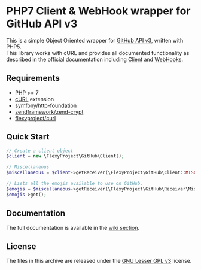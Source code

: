 # PHP7 Client & WebHook wrapper for GitHub API v3
This is a simple Object Oriented wrapper for [GitHub API v3](http://developer.github.com/v3/), written with PHP5.  
This library works with cURL and provides all documented functionality as described in the official documentation including [Client](https://developer.github.com/v3/) and [WebHooks](https://developer.github.com/webhooks/).  

## Requirements
* PHP >= 7
* [cURL](http://php.net/manual/en/book.curl.php) extension
* [symfony/http-foundation]()
* [zendframework/zend-crypt]()
* [flexyproject/curl]()

## Quick Start
```php
// Create a client object
$client = new \FlexyProject\GitHub\Client();

// Miscellaneous
$miscellaneous = $client->getReceiver(\FlexyProject\GitHub\Client::MISCELLANEOUS);

// Lists all the emojis available to use on GitHub.
$emojis = $miscellaneous->getReceiver(\FlexyProject\GitHub\Receiver\Miscellaneous::EMOJIS);
$emojis->get();
```

## Documentation
The full documentation is available in the [wiki section](https://github.com/FlexyProject/GitHubAPI/wiki).

## License
The files in this archive are released under the [GNU Lesser GPL v3](LICENSE.md) license.
